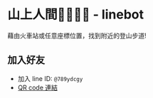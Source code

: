 # 山上人間🌲🚶‍♂️🌲 - linebot
藉由火車站或任意座標位置，找到附近的登山步道!
## 加入好友
- 加入 line ID: `@789ydcgy`
- [QR code 連結](https://line.me/ti/p/@789ydcgy "2")

